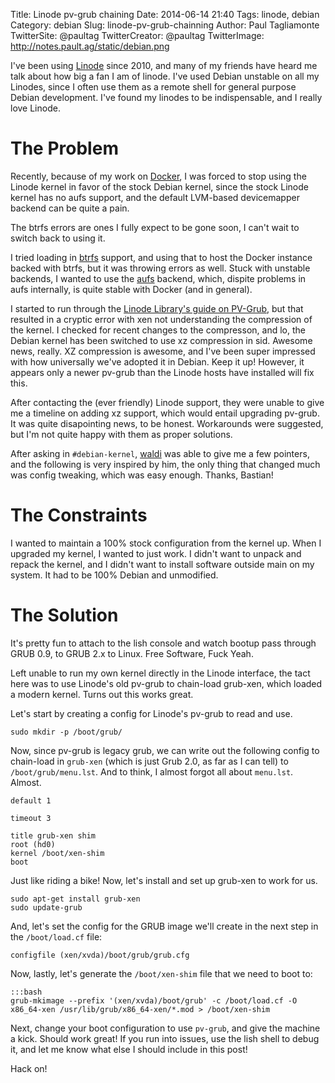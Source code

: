 Title: Linode pv-grub chaining
Date: 2014-06-14 21:40
Tags: linode, debian
Category: debian
Slug: linode-pv-grub-chainning
Author: Paul Tagliamonte
TwitterSite: @paultag
TwitterCreator: @paultag
TwitterImage: http://notes.pault.ag/static/debian.png

I've been using [Linode](https://linode.com) since 2010, and many of
my friends have heard me talk about how big a fan I am of linode. I've
used Debian unstable on all my Linodes, since I often use them as a remote
shell for general purpose Debian development. I've found my linodes to be
indispensable, and I really love Linode.

The Problem
===========

Recently, because of my work on [Docker](http://docker.io/), I was forced
to stop using the Linode kernel in favor of the stock Debian kernel, since
the stock Linode kernel has no aufs support, and the default LVM-based
devicemapper backend can be quite a pain.

<aside class="left">
    The btrfs errors are ones I fully expect to be gone soon, I can't wait
    to switch back to using it.
</aside>

I tried loading in [btrfs](http://en.wikipedia.org/wiki/Btrfs) support, and
using that to host the Docker instance backed with btrfs, but it was throwing
errors as well. Stuck with unstable backends, I wanted to use the
[aufs](http://en.wikipedia.org/wiki/Aufs) backend, which, dispite problems in
aufs internally, is quite stable with Docker (and in general).

I started to run through the [Linode Library's guide on PV-Grub](https://library.linode.com/custom-instances/pv-grub-howto),
but that resulted in a cryptic error with xen not understanding the compression
of the kernel. I checked for recent changes to the compresson, and lo, the
Debian kernel has been switched to use xz compression in sid. Awesome news,
really. XZ compression is awesome, and I've been super impressed with how
universally we've adopted it in Debian. Keep it up!  However, it appears only
a newer pv-grub than the Linode hosts have installed will fix this.

After contacting the (ever friendly) Linode support, they were unable to give
me a timeline on adding xz support, which would entail upgrading pv-grub. It
was quite disapointing news, to be honest. Workarounds were suggested,
but I'm not quite happy with them as proper solutions.

After asking in `#debian-kernel`, [waldi](http://bblank.thinkmo.de/blog) was
able to give me a few pointers, and the following is very inspired by him,
the only thing that changed much was config tweaking, which was easy enough.
Thanks, Bastian!


The Constraints
===============

I wanted to maintain a 100% stock configuration from the kernel up.
When I upgraded my kernel, I wanted to just work. I didn't want to
unpack and repack the kernel, and I didn't want to install software
outside main on my system. It had to be 100% Debian and unmodified.


The Solution
============

<aside class="right">
    It's pretty fun to attach to the lish console and watch bootup pass
    through GRUB 0.9, to GRUB 2.x to Linux. Free Software, Fuck Yeah.
</aside>

Left unable to run my own kernel directly in the Linode interface, the tact
here was to use Linode's old pv-grub to chain-load grub-xen, which loaded
a modern kernel. Turns out this works great.

Let's start by creating a config for Linode's pv-grub to read
and use.

    sudo mkdir -p /boot/grub/

Now, since pv-grub is legacy grub, we can write out the following
config to chain-load in `grub-xen` (which is just Grub 2.0, as far as I can
tell) to `/boot/grub/menu.lst`. And to think, I almost forgot all about
`menu.lst`. Almost.

    default 1
    
    timeout 3
    
    title grub-xen shim
    root (hd0)
    kernel /boot/xen-shim
    boot

Just like riding a bike! Now, let's install and set up grub-xen to work for us.

    sudo apt-get install grub-xen
    sudo update-grub

And, let's set the config for the GRUB image we'll create in the next step
in the `/boot/load.cf` file:

    configfile (xen/xvda)/boot/grub/grub.cfg

Now, lastly, let's generate the `/boot/xen-shim` file that we need
to boot to:

    :::bash
    grub-mkimage --prefix '(xen/xvda)/boot/grub' -c /boot/load.cf -O x86_64-xen /usr/lib/grub/x86_64-xen/*.mod > /boot/xen-shim


Next, change your boot configuration to use `pv-grub`, and give the machine
a kick. Should work great! If you run into issues, use the lish shell to
debug it, and let me know what else I should include in this post!

Hack on!
